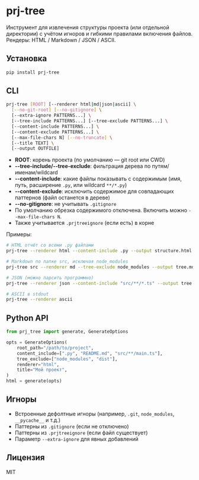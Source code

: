 # prj-tree

Инструмент для извлечения структуры проекта (или отдельной директории) с учётом игноров и гибкими правилами включения файлов. Рендеры: HTML / Markdown / JSON / ASCII.

## Установка

```bash
pip install prj-tree
```

## CLI

```bash
prj-tree [ROOT] [--renderer html|md|json|ascii] \
  [--no-git-root] [--no-gitignore] \
  [--extra-ignore PATTERNS...] \
  [--tree-include PATTERNS...] [--tree-exclude PATTERNS...] \
  [--content-include PATTERNS...] \
  [--content-exclude PATTERNS...] \
  [--max-file-chars N] [--no-truncate] \
  [--title TEXT] \
  [--output OUTFILE]
```

- **ROOT**: корень проекта (по умолчанию — git root или CWD)
- **--tree-include/--tree-exclude**: фильтрация дерева по путям/именам/wildcard
- **--content-include**: какие файлы показывать с содержимым (имя, путь, расширение `.py`, или wildcard `**/*.py`)
- **--content-exclude**: исключить содержимое для совпадающих паттернов (файл останется в дереве)
- **--no-gitignore**: не учитывать `.gitignore`
- По умолчанию обрезка содержимого отключена. Включить можно `--max-file-chars N`.
- Также учитывается `.prjtreeignore` (если есть) в корне

Примеры:

```bash
# HTML отчёт со всеми .py файлами
prj-tree --renderer html --content-include .py --output structure.html

# Markdown по папке src, исключая node_modules
prj-tree src --renderer md --tree-exclude node_modules --output tree.md

# JSON (можно парсить программно)
prj-tree --renderer json --content-include "src/**/*.ts" --output tree.json

# ASCII в stdout
prj-tree --renderer ascii
```

## Python API

```python
from prj_tree import generate, GenerateOptions

opts = GenerateOptions(
    root_path="/path/to/project",
    content_include=[".py", "README.md", "src/**/main.ts"],
    tree_exclude=["node_modules", "dist"],
    renderer="html",
    title="Мой проект",
)
html = generate(opts)
```

## Игноры
- Встроенные дефолтные игноры (например, `.git`, `node_modules`, `__pycache__` и т.д.)
- Паттерны из `.gitignore` (если не отключено)
- Паттерны из `.prjtreeignore` (если файл существует)
- Параметр `--extra-ignore` для явных добавлений

## Лицензия
MIT

